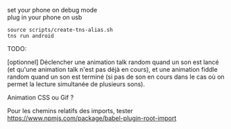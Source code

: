 set your phone on debug mode\
plug in your phone on usb
```
source scripts/create-tns-alias.sh
tns run android
```

TODO:

[optionnel]
Déclencher une animation talk random quand un son est lancé (et qu'une animation
talk n'est pas déjà en cours), et une animation fiddle random quand un son est
terminé (si pas de son en cours dans le cas où on permet la lecture
simultanée de plusieurs sons).

Animation CSS ou Gif ?

Pour les chemins relatifs des imports, tester https://www.npmjs.com/package/babel-plugin-root-import